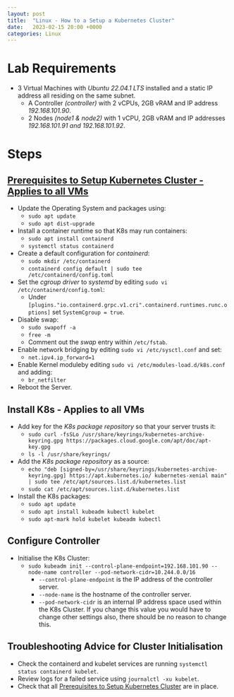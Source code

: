 ```yaml
---
layout: post
title:  "Linux - How to a Setup a Kubernetes Cluster"
date:   2023-02-15 20:00 +0000
categories: Linux
---
```

# Lab Requirements
- 3 Virtual Machines with *Ubuntu 22.04.1 LTS* installed and a static IP address all residing on the same subnet.
  - A Controller *(controller)* with 2 vCPUs, 2GB vRAM and IP address *192.168.101.90*.
  - 2 Nodes *(node1 & node2)* with 1 vCPU, 2GB vRAM and IP addresses *192.168.101.91 and 192.168.101.92*.

# Steps
## [Prerequisites to Setup Kubernetes Cluster - Applies to all VMs](#Prerequisites-to-Setup-Kubernetes-Cluster-Applies-to-all-VMs)
- Update the Operating System and packages using:
  - `sudo apt update`
  - `sudo apt dist-upgrade`
- Install a container runtime so that K8s may run containers:
  - `sudo apt install containerd`
  - `systemctl status containerd`
- Create a default configuration for *containerd*:
  - `sudo mkdir /etc/containerd`
  - `containerd config default | sudo tee /etc/containerd/config.toml`
- Set the *cgroup driver* to *systemd* by editing `sudo vi /etc/containerd/config.toml`:
  - Under `[plugins."io.containerd.grpc.v1.cri".containerd.runtimes.runc.options]` set `SystemCgroup = true`.
- Disable swap:
  - `sudo swapoff -a`
  - `free -m`
  - Comment out the *swap* entry within `/etc/fstab`.
- Enable network bridging by editing `sudo vi /etc/sysctl.conf` and set:
  - `net.ipv4.ip_forward=1`
- Enable Kernel moduleby editing `sudo vi /etc/modules-load.d/k8s.conf` and adding:
  - `br_netfilter`
- Reboot the Server.

## Install K8s - Applies to all VMs
- Add key for the *K8s package repository* so that your server trusts it:
  - `sudo curl -fsSLo /usr/share/keyrings/kubernetes-archive-keyring.gpg https://packages.cloud.google.com/apt/doc/apt-key.gpg`
  - `ls -l /usr/share/keyrings/`
- Add the *K8s package repository* as a source:
  - `echo "deb [signed-by=/usr/share/keyrings/kubernetes-archive-keyring.gpg] https://apt.kubernetes.io/ kubernetes-xenial main" | sudo tee /etc/apt/sources.list.d/kubernetes.list`
  - `sudo cat /etc/apt/sources.list.d/kubernetes.list`
- Install the K8s packages:
  - `sudo apt update`
  - `sudo apt install kubeadm kubectl kubelet`
  - `sudo apt-mark hold kubelet kubeadm kubectl`

## Configure Controller
- Initialise the K8s Cluster:
  - `sudo kubeadm init --control-plane-endpoint=192.168.101.90 --node-name controller --pod-network-cidr=10.244.0.0/16`
    - `--control-plane-endpoint` is the IP address of the controller server.
    - `--node-name` is the hostname of the controller server.
    - `--pod-network-cidr` is an internal IP address space used within the K8s Cluster. If you change this value you would have to change other settings also, there should be no reason to change this.

## Troubleshooting Advice for Cluster Initialisation
- Check the containerd and kubelet services are running `systemctl status containerd kubelet`.
- Review logs for a failed service using `journalctl -xu kubelet`.
- Check that all [Prerequisites to Setup Kubernetes Cluster](#Prerequisites-to-Setup-Kubernetes-Cluster-Applies-to-all-VMs) are in place.





